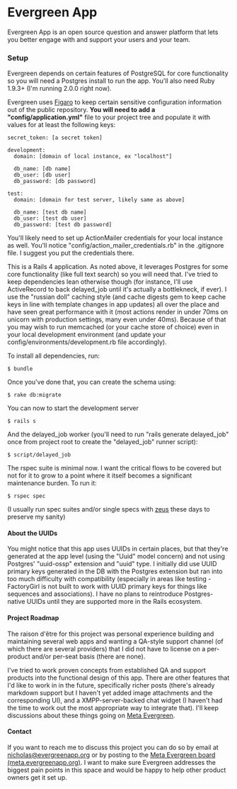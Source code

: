 Evergreen App
=============

Evergreen App is an open source question and answer platform that lets you better engage with and support your users and your team.

### Setup
Evergreen depends on certain features of PostgreSQL for core functionality
so you will need a Postgres install to run the app. You'll also
need Ruby 1.9.3+ (I'm running 2.0.0 right now).

Evergreen uses [Figaro](https://github.com/laserlemon/figaro) to keep certain sensitive configuration information out of the public repository. 
**You will need to add a "config/application.yml"** file to your project tree
and populate it with values for at least the following keys:

    secret_token: [a secret token]

    development:
      domain: [domain of local instance, ex "localhost"]

      db_name: [db name]
      db_user: [db user]
      db_password: [db password]

    test:
      domain: [domain for test server, likely same as above]

      db_name: [test db name]
      db_user: [test db user]
      db_password: [test db password]

You'll likely need to set up ActionMailer credentials for your local 
instance as well. You'll notice "config/action\_mailer\_credentials.rb"
in the .gitignore file. I suggest you put the credentials there.  


This is a Rails 4 application. As noted above, it leverages Postgres for some core functionality (like full text search) so you will need that. 
I've tried to keep dependencies lean otherwise though (for instance,
I'll use ActiveRecord to back delayed\_job until it's actually
a bottlekneck, if ever). I use the "russian doll" caching style (and cache
digests gem to keep cache keys in line with template changes in app updates)
all over the place and have seen great performance with it (most actions
render in under 70ms on unicorn with production settings, many even under 40ms). 
Because of that you may wish to run memcached (or your cache store of choice)
even in your local development environment (and update your config/environments/development.rb
file accordingly).

To install all dependencies, run:

    $ bundle

Once you've done that, you can create the schema using:

    $ rake db:migrate

You can now to start the development server

    $ rails s

And the delayed\_job worker (you'll need to run "rails generate delayed_job" once from project root to create the "delayed\_job" runner script):
    
    $ script/delayed_job

The rspec suite is minimal now. I want the critical flows to 
be covered but not for it to grow to a point where it itself
becomes a significant maintenance burden. To run it:

    $ rspec spec

(I usually run spec suites and/or single specs with
[zeus](https://github.com/burke/zeus) these days to preserve my sanity)


#### About the UUIDs
You might notice that this app uses UUIDs in certain places, but that 
they're generated at the app level (using the "Uuid" model concern)
and not using Postgres' "uuid-ossp" extension and "uuid" type. I initially did use UUID primary keys
generated in the DB with the Postgres extension but ran into too much 
difficulty with compatibility (especially in areas like testing - 
FactoryGirl is not built to work with UUID primary keys for things like
sequences and associations). I have no plans to reintroduce Postgres-native
UUIDs until they are supported more in the Rails ecosystem.

#### Project Roadmap
The raison d'être for this project was personal experience
building and maintaining several web apps
and wanting a QA-style support channel 
(of which there are several providers)
that I did not have to
license on a per-product and/or per-seat basis 
(there are none). 

I've tried to work proven concepts from established QA 
and support products into the functional design of this app.
There are other features that I'd like to work in in the future,
specifically richer posts (there's already markdown support but I 
haven't yet added image attachments and the corresponding UI),
and a XMPP-server-backed chat widget (I haven't had the time
to work out the most appropriate way to integrate that).
I'll keep discussions about these things going on 
[Meta Evergreen](http://evergreenapp.org/meta).

#### Contact
If you want to reach me to discuss this project you can 
do so by email at nicholas@evergreenapp.org or by posting
to the [Meta Evergreen board (meta.evergreenapp.org)](meta.evergreenapp.org). I want 
to make sure Evergreen addresses the biggest pain points in this space 
and would be happy to help other product owners get it set up.